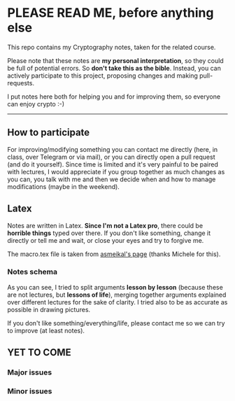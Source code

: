 # PLEASE READ ME, before anything else
This repo contains my Cryptography notes, taken for the related course.

Please note that these notes are **my personal interpretation**, so they
could be full of potential errors. So **don't take this as the bible**.
Instead, you can actively participate to this project, proposing changes and
making pull-requests.

I put notes here both for helping you and for improving them, so everyone can
enjoy crypto :-)

------

## How to participate

For improving/modifying something you can contact me directly (here, in class, 
over Telegram or via mail), or you can directly open a pull request (and do it
yourself). Since time is limited and it's very painful to be paired with
lectures, I would appreciate if you group together as much changes as you can,
you talk with me and then we decide when and how to manage modifications (maybe
in the weekend). 

## Latex 
Notes are written in Latex. 
**Since I'm not a Latex pro**, there could be __horrible things__ typed over there.
If you don't like something, change it directly or tell me and wait, or close
your eyes and try to forgive me.

The macro.tex file is taken from [asmeikal's page](https://github.com/asmeikal/crypto16/tree/master/notes) (thanks Michele for this).

### Notes schema
As you can see, I tried to split arguments __lesson by lesson__ (because these are
not lectures, but **lessons of life**), merging together arguments explained over 
different lectures for the sake of clarity.
I tried also to be as accurate as possible in drawing pictures.

If you don't like something/everything/life, please contact me so we can try to improve (at least notes).

## YET TO COME
### Major issues
### Minor issues
